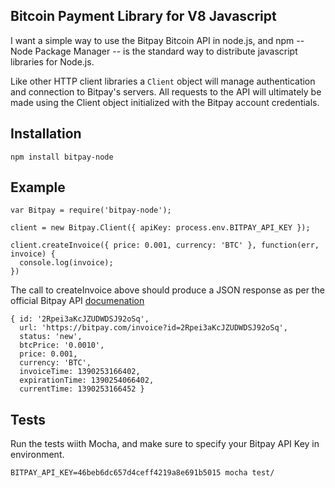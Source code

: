 ## Bitcoin Payment Library for V8 Javascript

I want a simple way to use the Bitpay Bitcoin API in node.js, 
and npm -- Node Package Manager -- is the standard way to distribute
javascript libraries for Node.js.

Like other HTTP client libraries a `Client` object will manage authentication
and connection to Bitpay's servers. All requests to the API will ultimately be 
made using the Client object initialized with the Bitpay account credentials.

## Installation

    npm install bitpay-node

## Example

    var Bitpay = require('bitpay-node');
    
    client = new Bitpay.Client({ apiKey: process.env.BITPAY_API_KEY });
    
    client.createInvoice({ price: 0.001, currency: 'BTC' }, function(err, invoice) {
      console.log(invoice);
    })

The call to createInvoice above should produce a JSON response as per the official
Bitpay API [documenation](https://bitpay.com/downloads/bitpayApi.pdf)

    { id: '2Rpei3aKcJZUDWDSJ92oSq',
      url: 'https://bitpay.com/invoice?id=2Rpei3aKcJZUDWDSJ92oSq',
      status: 'new',
      btcPrice: '0.0010',
      price: 0.001,
      currency: 'BTC',
      invoiceTime: 1390253166402,
      expirationTime: 1390254066402,
      currentTime: 1390253166452 }
    
## Tests

Run the tests wiith Mocha, and make sure to specify your Bitpay API Key in environment.

    BITPAY_API_KEY=46beb6dc657d4ceff4219a8e691b5015 mocha test/
